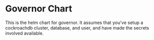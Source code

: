# Governor Chart

This is the helm chart for governor. It assumes that you've setup a cockroachdb cluster, database, and user, and have made the secrets involved available.
